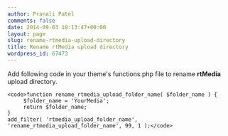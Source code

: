 ```yaml
---
author: Pranali Patel
comments: false
date: 2014-09-03 10:13:47+00:00
layout: page
slug: rename-rtmedia-upload-directory
title: Rename rtMedia upload directory
wordpress_id: 67473
---
```


Add following code in your theme's functions.php file to rename **rtMedia** upload directory.

    
    <code>function rename_rtmedia_upload_folder_name( $folder_name ) {
         $folder_name = 'YourMedia';
         return $folder_name;
    }
    add_filter( 'rtmedia_upload_folder_name', 'rename_rtmedia_upload_folder_name', 99, 1 );</code>



